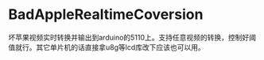 # BadAppleRealtimeCoversion
坏苹果视频实时转换并输出到arduino的5110上。支持任意视频的转换，控制好阈值就行。其它单片机的话直接拿u8g等lcd库改下应该也可以用。